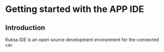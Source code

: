 # Getting started with the APP IDE
## Introduction 
Kuksa IDE is an open source  development environment for the connected car. 
